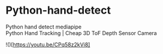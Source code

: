 # Python-hand-detect
Python hand detect mediapipe<br>
Python Hand Tracking | Cheap 3D ToF Depth Sensor Camera<br>

!()[https://youtu.be/CPq58z2kVi8]
